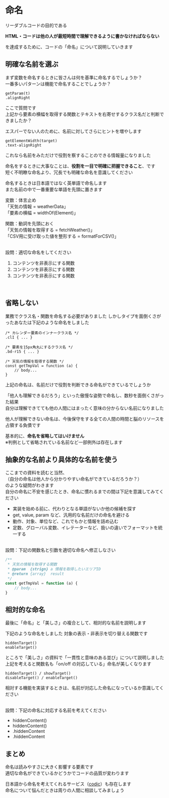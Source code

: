 # 命名
リーダブルコードの目的である

**HTML・コードは他の人が最短時間で理解できるように書かなければならない**

を達成するために、コードの「命名」について説明していきます


## 明確な名前を選ぶ
まず変数を命名するときに皆さんは何を基準に命名するでしょうか？<br>
一番多いパターンは機能で命名することでしょうか？

```
getParam(t)
.alignRight
```

ここで質問です<br>
上記から要素の横幅を取得する関数とテキストを右寄せするクラス名だと判断できましたか？

エスパーでない人のために、名前に対してさらにヒントを増やします

```
getElementWidth(target)
.text-alignRight
```

これなら名前をみただけで役割を察することのできる情報量になりました

命名をするときに大事なことは、**役割を一目で明確に把握できること**、です<br>
短く不明瞭な命名より、冗長でも明確な命名を意識してください

命名するときは日本語ではなく英単語で命名します<br>
また名前の中で一番重要な単語を先頭に置きます

変数：体言止め<br>
「天気の情報 = weatherData」<br>
「要素の横幅 = widthOf(Element)」

関数：動詞を先頭におく<br>
「天気の情報を取得する = fetchWeather()」<br>
「CSV用に受け取った値を整形する = formatForCSV()」

<br>
設問：適切な命名をしてください

1. コンテンツを非表示にする関数
1. コンテンツを非表示にする関数
1. コンテンツを非表示にする関数

<br>

## 省略しない
業務でクラス名・関数を命名する必要がありました
しかしタイプを面倒くさがったあなたは下記のような命名をしました

```
/* カレンダー要素のインナークラス名 */
.clI { ... }

/* 要素を15px角丸にするクラス名 */
.bd-r15 { ... }

/* 天気の情報を取得する関数 */
const getTmpVal = function (a) {
	// body...
}
```

上記の命名は、名前だけで役割を判断できる命名ができているでしょうか<br>

「他人も理解できるだろう」といった傲慢な姿勢で命名し、数秒を面倒くさがった結果<br>
自分は理解できてても他の人間にはまったく意味の分からない名前になりました

他人が理解できない命名は、今後保守をする全ての人間の時間と脳のリソースを占領する負債です

基本的に、**命名を省略してはいけません**<br>
※判例として省略されている名前など一部例外は存在します

## 抽象的な名前より具体的な名前を使う
ここまでの資料を読むと当然、<br>
（自分の命名は他人から分かりやすい命名ができているだろうか？）<br>
のような疑問がわきます<br>
自分の命名に不安を感じたとき、命名に慣れるまでの間は下記を意識してみてください

- 実装を始める前に、代わりとなる単語がないか他の候補を探す<br>
- get, value, param など、汎用的な名前だけの命名を避ける<br>
- 動作、対象、単位など、これでもかと情報を詰め込む
- 定数、グローバル変数、イレテーターなど、扱いの違いでフォーマットを統一する

<br>
設問：下記の関数名と引数を適切な命名へ修正しなさい

```Javascript
/**
 * 天気の情報を取得する関数
 * @param  {strign} a 情報を取得したいエリアID
 * @return {array}  result
 */
const getTmpVal = function (a) {
	// body...
}
```

## 相対的な命名
最後に「命名」と「美しさ」の複合として、相対的な名前を説明します

下記のような命名をしました
対象の表示・非表示を切り替える関数です

```
hiddenTarget()
enableTarget()
```

ところで「美しさ」の資料で「一貫性と意味のある並び」について説明しました<br>
上記を考えると関数名も「on/off の対応している」命名が美しくなります

```
hiddenTarget() / showTarget()
disableTarget() / enableTarget()
```

相対する機能を実装するときは、名前が対応した命名になっているか意識してください

<br>
設問：下記の命名に対応する名前を考えてください

- hiddenContent()
- hiddenContent()
- .hiddenContent
- .hiddenContent

## まとめ
命名は読みやすさに大きく影響する要素です<br>
適切な命名ができているかどうかでコードの品質が変わります<br>

日本語から命名を考えてくれるサービス（[codic](https://codic.jp/)）も存在します<br>
命名について悩んだときは周りの人間に相談してみましょう
